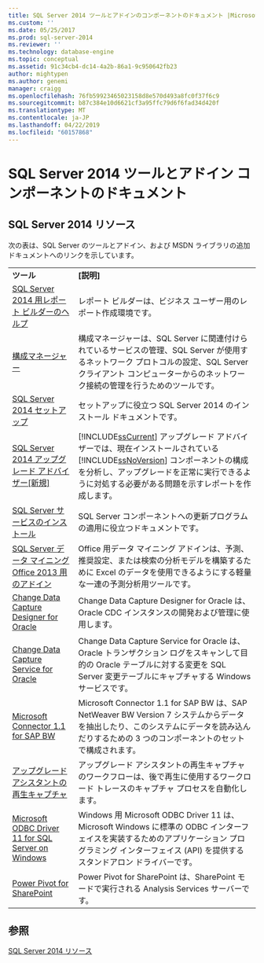 ```yaml
---
title: SQL Server 2014 ツールとアドインのコンポーネントのドキュメント |Microsoft Docs
ms.custom: ''
ms.date: 05/25/2017
ms.prod: sql-server-2014
ms.reviewer: ''
ms.technology: database-engine
ms.topic: conceptual
ms.assetid: 91c34cb4-dc14-4a2b-86a1-9c950642fb23
author: mightypen
ms.author: genemi
manager: craigg
ms.openlocfilehash: 76fb59923465023158d8e570d493a8fc0f37f6c9
ms.sourcegitcommit: b87c384e10d6621cf3a95ffc79d6f6fad34d420f
ms.translationtype: MT
ms.contentlocale: ja-JP
ms.lasthandoff: 04/22/2019
ms.locfileid: "60157868"
---
```

# <a name="documentation-for-sql-server-2014-tools-and-add-in-components"></a>SQL Server 2014 ツールとアドイン コンポーネントのドキュメント
    
## <a name="sql-server-2014-resources"></a>SQL Server 2014 リソース  
 次の表は、SQL Server のツールとアドイン、および MSDN ライブラリの追加ドキュメントへのリンクを示しています。  
  
|||  
|-|-|  
|**ツール**|**[説明]**|  
|[SQL Server 2014 用レポート ビルダーのヘルプ](https://go.microsoft.com/fwlink/?LinkId=299171)|レポート ビルダーは、ビジネス ユーザー用のレポート作成環境です。|  
|[構成マネージャー](../relational-databases/sql-server-configuration-manager.md)|構成マネージャーは、SQL Server に関連付けられているサービスの管理、SQL Server が使用するネットワーク プロトコルの設定、SQL Server クライアント コンピューターからのネットワーク接続の管理を行うためのツールです。|  
|[SQL Server 2014 セットアップ](https://go.microsoft.com/fwlink/?LinkId=299175)|セットアップに役立つ SQL Server 2014 のインストール ドキュメントです。|  
|[SQL Server 2014 アップグレード アドバイザー&#91;新規&#93;](../sql-server/install/sql-server-2014-upgrade-advisor.md)|[!INCLUDE[ssCurrent](../includes/sscurrent-md.md)] アップグレード アドバイザーでは、現在インストールされている [!INCLUDE[ssNoVersion](../includes/ssnoversion-md.md)] コンポーネントの構成を分析し、アップグレードを正常に実行できるように対処する必要がある問題を示すレポートを作成します。|  
|[SQL Server サービスのインストール](https://go.microsoft.com/fwlink/?LinkId=299176)|SQL Server コンポーネントへの更新プログラムの適用に役立つドキュメントです。|  
|[SQL Server データ マイニング Office 2013 用のアドイン](https://go.microsoft.com/fwlink/?LinkId=299178)|Office 用データ マイニング アドインは、予測、推奨設定、または検索の分析モデルを構築するために Excel のデータを使用できるようにする軽量な一連の予測分析用ツールです。|  
|[Change Data Capture Designer for Oracle](https://go.microsoft.com/fwlink/?LinkId=299179)|Change Data Capture Designer for Oracle は、Oracle CDC インスタンスの開発および管理に使用します。|  
|[Change Data Capture Service for Oracle](https://go.microsoft.com/fwlink/?LinkId=299180)|Change Data Capture Service for Oracle は、Oracle トランザクション ログをスキャンして目的の Oracle テーブルに対する変更を SQL Server 変更テーブルにキャプチャする Windows サービスです。|  
|[Microsoft Connector 1.1 for SAP BW](https://go.microsoft.com/fwlink/?LinkId=299181)|Microsoft Connector 1.1 for SAP BW は、SAP NetWeaver BW Version 7 システムからデータを抽出したり、このシステムにデータを読み込んだりするための 3 つのコンポーネントのセットで構成されます。|  
|[アップグレード アシスタントの再生キャプチャ](https://go.microsoft.com/fwlink/?LinkId=299182)|アップグレード アシスタントの再生キャプチャのワークフローは、後で再生に使用するワークロード トレースのキャプチャ プロセスを自動化します。|  
|[Microsoft ODBC Driver 11 for SQL Server on Windows](https://go.microsoft.com/fwlink/?LinkId=299183)|Windows 用 Microsoft ODBC Driver 11 は、Microsoft Windows に標準の ODBC インターフェイスを実装するためのアプリケーション プログラミング インターフェイス (API) を提供するスタンドアロン ドライバーです。|  
|[Power Pivot for SharePoint](https://go.microsoft.com/fwlink/?LinkId=299184)|Power Pivot for SharePoint は、SharePoint モードで実行される Analysis Services サーバーです。|  
  
## <a name="see-also"></a>参照  
 [SQL Server 2014 リソース](../2014-toc/books-online-for-sql-server-2014.md)  
  
  
